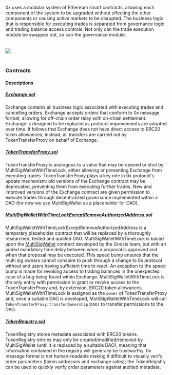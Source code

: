 0x uses a modular system of Ethereum smart contracts, allowing each component of the system to be upgraded without effecting the other components or causing active markets to be disrupted. The business logic that is responsible for executing trades is separated from governance logic and trading balance access controls. Not only can the trade execution module be swapped out, so can the governance module.

<img src="https://s3.eu-west-2.amazonaws.com/0x-wiki-images/architecture_diagram.png" style="padding-bottom: 20px; padding-top: 20px;" />

### Contracts

#### Descriptions

##### [Exchange.sol](https://github.com/0xProject/contracts/tree/master/contracts/Exchange.sol)
Exchange contains all business logic associated with executing trades and cancelling orders. Exchange accepts orders that conform to 0x message format, allowing for off-chain order relay with on-chain settlement. Exchange is designed to be replaced as protocol improvements are adopted over time. It follows that Exchange does not have direct access to ERC20 token allowances; instead, all transfers are carried out by TokenTransferProxy on behalf of Exchange.

##### [TokenTransferProxy.sol](https://github.com/0xProject/contracts/tree/master/contracts/TokenTransferProxy.sol)
TokenTransferProxy is analogous to a valve that may be opened or shut by MultiSigWalletWithTimeLock, either allowing or preventing Exchange from executing trades. TokenTransferProxy plays a key role in 0x protocol's update mechanism: old versions of the Exchange contract may be deprecated, preventing them from executing further trades. New and improved versions of the Exchange contract are given permission to execute trades through decentralized governance implemented within a DAO (for now we use MultiSigWallet as a placeholder for DAO).

##### [MultiSigWalletWithTimeLockExceptRemoveAuthorizedAddress.sol](https://github.com/0xProject/contracts/tree/master/contracts/MultiSigWalletWithTimeLockExceptRemoveAuthorizedAddress.sol)
MultiSigWalletWithTimeLockExceptRemoveAuthorizedAddress is a temporary placeholder contract that will be replaced by a thoroughly researched, tested and audited DAO. MultiSigWalletWithTimeLock is based upon the [MultiSigWallet](https://github.com/ConsenSys/MultiSigWallet) contract developed by the Gnosis team, but with an added mandatory time delay between when a proposal is approved and when that proposal may be executed. This speed bump ensures that the multi sig owners cannot conspire to push through a change to 0x protocol without end users having sufficient time to react. An exception to the speed bump is made for revoking access to trading balances in the unexpected case of a bug being found within Exchange. MultiSigWalletWithTimeLock is the only entity with permission to grant or revoke access to the TokenTransferProxy and, by extension, ERC20 token allowances. MultiSigWalletWithTimeLock is assigned as the `owner` of TokenTransferProxy and, once a suitable DAO is developed, MultiSigWalletWithTimeLock will call `TokenTransferProxy.transferOwnership(DAO)` to transfer permissions to the DAO.

##### [TokenRegistry.sol](https://github.com/0xProject/contracts/tree/master/contracts/TokenRegistry.sol)
TokenRegistry stores metadata associated with ERC20 tokens. TokenRegistry entries may only be created/modified/removed by MultiSigWallet (until it is replaced by a suitable DAO), meaning that information contained in the registry will generally be trustworthy. 0x message format is not human-readable making it difficult to visually verify order parameters (token addresses and exchange rates); the TokenRegistry can be used to quickly verify order parameters against audited metadata.
